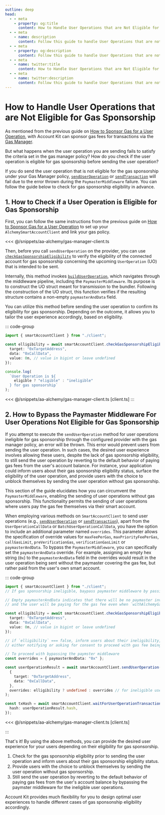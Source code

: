 ```yaml
---
outline: deep
head:
  - - meta
    - property: og:title
      content: How to Handle User Operations that are Not Eligible for Gas Sponsorship
  - - meta
    - name: description
      content: Follow this guide to handle User Operations that are not eligible for gas sponsorship. Account Kit is a vertically integrated stack for building apps that support ERC-4337.
  - - meta
    - property: og:description
      content: Follow this guide to handle User Operations that are not eligible for gas sponsorship. Account Kit is a vertically integrated stack for building apps that support ERC-4337.
  - - meta
    - name: twitter:title
      content: How to Handle User Operations that are Not Eligible for Gas Sponsorship
  - - meta
    - name: twitter:description
      content: Follow this guide to handle User Operations that are not eligible for gas sponsorship. Account Kit is a vertically integrated stack for building apps that support ERC-4337.
---
```


# How to Handle User Operations that are Not Eligible for Gas Sponsorship

As mentioned from the previous guide on [How to Sponsor Gas for a User Operation](./gas-manager.md), with Account Kit can sponsor gas fees for transactions via the [Gas Manager](https://docs.alchemy.com/docs/gas-manager-services/?a=ak-docs).

But what happens when the user operation you are sending fails to satisfy the criteria set in the gas manager policy? How do you check if the user operation is eligible for gas sponsorship before sending the user operation?

If you do send the user operation that is not eligible for the gas sponsorship under your Gas Manager policy, [`sendUserOperation`](/packages/aa-core/smart-account-client/actions/sendUserOperation.md) or [`sendTransaction`](/packages/aa-core/smart-account-client/actions/sendTransaction.md) will fail due to the error thrown during the `PaymasterMiddleware` failure. You can follow the guide below to check for gas sponsorship eligibility in advance.

## 1. How to Check if a User Operation is Eligible for Gas Sponsorship

First, you can follow the same instructions from the previous guide on [How to Sponsor Gas for a User Operation](./gas-manager.md) to set up your `AlchemySmartAccountClient` and link your gas policy.

<<< @/snippets/aa-alchemy/gas-manager-client.ts

Then, before you call `sendUserOperation` on the provider, you can use [`checkGasSponsorshipEligibility`](/packages/aa-core/smart-account-client/actions/checkGasSponsorshipEligibility.md) to verify the eligibility of the connected account for gas sponsorship concerning the upcoming `UserOperation` (UO) that is intended to be sent.

Internally, this method invokes [`buildUserOperation`](/packages/aa-core/smart-account-client/actions/buildUserOperation.md), which navigates through the middleware pipeline, including the `PaymasterMiddleware`. Its purpose is to construct the UO struct meant for transmission to the bundler. Following the construction of the UO struct, this function verifies if the resulting structure contains a non-empty `paymasterAndData` field.

You can utilize this method before sending the user operation to confirm its eligibility for gas sponsorship. Depending on the outcome, it allows you to tailor the user experience accordingly, based on eligibility.

::: code-group

```ts [check-gas-sponsorship-eligibility.ts]
import { smartAccountClient } from "./client";

const elligibility = await smartAccountClient.checkGasSponsorshipEligibility({
  target: "0xTargetAddress",
  data: "0xCallData",
  value: 0n, // value in bigint or leave undefined
});

console.log(
  `User Operation is ${
    eligible ? "eligible" : "ineligible"
  } for gas sponsorship`
);
```

<<< @/snippets/aa-alchemy/gas-manager-client.ts [client.ts]
:::

## 2. How to Bypass the Paymaster Middleware For User Operations Not Eligible for Gas Sponsorship

If you attempt to execute the `sendUserOperation` method for user operations ineligible for gas sponsorship through the configured provider with the gas manager policy, an error will be thrown. This error would prevent users from sending the user operation. In such cases, the desired user experience involves allowing these users, despite the lack of gas sponsorship eligibility, to still send the user operation by reverting to the default behavior of paying gas fees from the user's account balance. For instance, your application could inform users about their gas sponsorship eligibility status, surface the eligibility of the user operation, and provide users with the choice to unblock themselves by sending the user operation without gas sponsorship.

This section of the guide elucidates how you can circumvent the `PaymasterMiddleware`, enabling the sending of user operations without gas sponsorship. This functionality permits the sending of user operations where users pay the gas fee themselves via their smart account.

When employing various methods on `SmartAccountClient` to send user operations (e.g., [`sendUserOperation`](/packages/aa-core/smart-account-client/actions/sendUserOperation.md) or [`sendTransaction`](/packages/aa-core/smart-account-client/actions/sendTransaction.md)), apart from the `UserOperationCallData` or `BatchUserOperationCallData`, you have the option to include an additional parameter named `overrides`. This parameter allows the specification of override values for `maxFeePerGas`, `maxPriorityFeePerGas`, `callGasLimit`, `preVerificationGas`, `verificationGasLimit` or `paymasterAndData`. To bypass the `PaymasterMiddleware`, you can specifically set the `paymasterAndData` override. For example, assigning an empty hex string (`0x`) to the `paymasterAndData` field in the overrides would result in the user operation being sent without the paymaster covering the gas fee, but rather paid from the user's own smart account.

::: code-group

```ts [bypass-paymaster-middleware.ts]
import { smartAccountClient } from "./client";
// If gas sponsorship ineligible, baypass paymaster middleware by passing in the paymasterAndData override

// Empty paymasterAndData indicates that there will be no paymaster involved
// and the user will be paying for the gas fee even when `withAlchemyGasManager` is configured on the provider

const elligibility = await smartAccountClient.checkGasSponsorshipEligibility({
  target: "0xTargetAddress",
  data: "0xCallData",
  value: 0n, // value in bigint or leave undefined
});

// if `elligibility` === false, inform users about their ineligibility,
// either notifying or asking for consent to proceed with gas fee being paid from their account balance

// To proceed with bypassing the paymster middleware
const overrides = { paymasterAndData: "0x" };

const userOperationResult = await smartAccountClient.sendUserOperation(
  {
    target: "0xTargetAddress",
    data: "0xCallData",
  },
  overrides: elligibility ? undefined : overrides // for ineligible user operations, set the paymasterAndData override
);

const txHash = await smartAccountClient.waitForUserOperationTransaction({
  hash: userOperationResult.hash,
});
```

<<< @/snippets/aa-alchemy/gas-manager-client.ts [client.ts]

:::

That's it! By using the above methods, you can provide the desired user experience for your users depending on their eligibility for gas sponsorship.

1. Check for the gas sponsorship eligibility prior to sending the user operation and inform users about their gas sponsorship eligibility status.
2. Provide users with the choice to unblock themselves by sending the user operation without gas sponsorship.
3. Still send the user operation by reverting to the default behavior of paying gas fees from the user's account balance by bypassing the paymster middleware for the ineligible user operations.

Account Kit provides much flexibility for you to design optimal user experiences to handle different cases of gas sponsonship eligibility accordingly.
